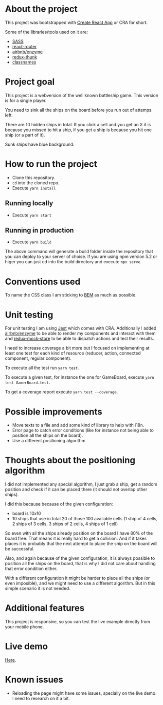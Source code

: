 # About the project

This project was bootstrapped with [Create React App](https://github.com/facebookincubator/create-react-app) or CRA for short.

Some of the libraries/tools used on it are:

- [SASS](https://sass-lang.com/)
- [react-router](https://www.npmjs.com/package/react-router)
- [airbnb/enzyme](https://github.com/airbnb/enzyme)
- [redux-thunk](https://github.com/reduxjs/redux-thunk)
- [classnames](https://github.com/JedWatson/classnames)

# Project goal

This project is a webversion of the well known battleship game. This version is for a single player.

You need to sink all the ships on the board before you run out of attemps left.

There are 10 hidden ships in total. If you click a cell and you get an X it is because you missed to hit a ship, if you get a ship is because you hit one ship (or a part of it).

Sunk ships have blue background.

# How to run the project

- Clone this repository.
- `cd` into the cloned repo.
- Execute `yarn install`

## Running locally

- Execute `yarn start`

## Running in production

- Execute `yarn build`

The above command will generate a build folder inside the repository that you can deploy to your server of choise.
If you are using npm version 5.2 or higer you can just cd into the build directory and execute `npx serve`.

# Conventions used

To name the CSS class I am sticking to [BEM](http://getbem.com/naming/) as much as possible.

# Unit testing

For unit testing I am using [Jest](https://jestjs.io/) which comes with CRA.
Additionally I added [airbnb/enzyme](https://github.com/airbnb/enzyme) to be able to render my components and interact with them and [redux-mock-store](https://github.com/dmitry-zaets/redux-mock-store) to be able to dispatch actions and test their results.

I need to increase coverage a bit more but I focused on implementing at least one test for each kind of resource (reducer, action, connected component, regular component).

To execute all the test run `yarn test`.

To execute a given test, for instance the one for GameBoard, execute `yarn test GamerBoard.test`.

To get a coverage report execute `yarn test --coverage`.

# Possible improvements

- Move texts to a file and add some kind of library to help with i18n.
- Error page to catch error conditions (like for instance not being able to position all the ships on the board).
- Use a different positioning algorithm.

# Thoughts about the positioning algorithm

I did not implemented any special algorithm, I just grab a ship, get a random position and check if it can be placed there (it should not overlap other ships).

I did this because because of the given configuration:

  - board is 10x10
  - 10 ships that use in total 20 of those 100 available cells (1 ship of 4 cells, 2 ships of 3 cells, 3 ships of 2 cells, 4 ships of 1 cell)

So even with all the ships already position on the board I have 80% of the board free. That means it is really hard to get a collision. And if it takes places it is probably that the next attempt to place the ship on the board will be successful.

Also, and again because of the given configuration, it is always possible to position all the ships on the board, that is why I did not care about handling that error condition either.

With a different configuration it might be harder to place all the ships (or even imposible), and we might need to use a different algorithm. But in this simple scenario it is not needed.

# Additional features

This project is responsive, so you can test the live example directly from your mobile phone.

# Live demo

[Here](http://hungry-lace.surge.sh).

# Known issues

- Reloading the page might have some issues, specially on the live demo. I need to research on it a bit.
